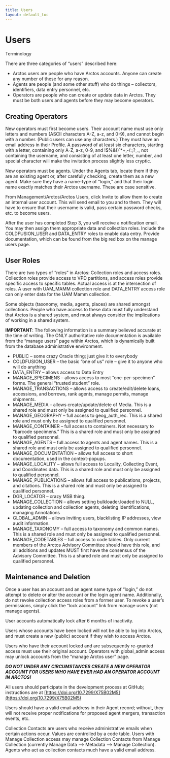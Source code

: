 ```yaml
---
title: Users
layout: default_toc
---
```


# Users

Terminology

There are three categories of “users” described here:

- Arctos users are people who have Arctos accounts. Anyone can create any number of these for any reason.
- Agents are people (and some other stuff) who do things – collectors, identifiers, data entry personnel, etc.
- Operators are people who can create or update data in Arctos. They must be both users and agents before they may become operators.


## Creating Operators

New operators must first become users. Their account name must use only letters and numbers (ASCII characters A-Z, a-z, and 0-9), and cannot begin with a number. (Public users can use any characters.) They must have an email address in their Profile. A password of at least six characters, starting with a letter, containing only A-Z, a-z, 0-9, and !$%&()`*+,-/:;?_., not containing the username, and consisting of at least one letter, number, and special character will make the invitation process slightly less cryptic.
    
New operators must be agents. Under the Agents tab, locate them if they are an existing agent or, after carefully checking, create them as a new agent. Make sure they have a name-type of “login,” and that their login name exactly matches their Arctos username. These are case sensitive.
    
From Management/Arctos/Arctos Users, click Invite to allow them to create an internal user account. This will send email to you and to them. They will have to ensure that their username is valid, pass certain password checks, etc. to become users.
    
After the user has completed Step 3, you will receive a notification email. You may then assign them appropriate data and collection roles. Include the COLDFUSION_USER and DATA_ENTRY roles to enable data entry. Provide documentation, which can be found from the big red box on the manage users page.


## User Roles

There are two types of “roles” in Arctos: Collection roles and access roles. Collection roles provide access to VPD partitions, and access roles provide specific access to specific tables.  Actual access is at the intersection of roles. A user with UAM_MAMM collection role and DATA_ENTRY access role can only enter data for the UAM Mamm collection.

Some objects (taxonomy, media, agents, places) are shared amongst collections. People who have access to these data must fully understand that Arctos is a shared system, and must always consider the implications of working in a shared system.

**IMPORTANT**: The following information is a summary believed accurate at the time of writing. The ONLY authoritative role documentation is available from the “manage users” page within Arctos, which is dynamically built from the database administrative environment.

- PUBLIC – some crazy Oracle thing; just give it to everybody
- COLDFUSION_USER – the basic “one of us” role – give it to anyone who will do anything
- DATA_ENTRY – allows access to Data Entry
- MANAGE_SPECIMENS – allows access to most “one-per-specimen” forms. The general “trusted student” role.
- MANAGE_TRANSACTIONS – allows access to create/edit/delete loans, accessions, and borrows, rank agents, manage permits, manage shipments.
- MANAGE_MEDIA – allows create/update/delete of Media. This is a shared role and must only be assigned to qualified personnel.
- MANAGE_GEOGRAPHY – full access to geog_auth_rec. This is a shared role and must only be assigned to qualified personnel.
- MANAGE_CONTAINER – full access to containers. Not necessary to “barcode specimens.” This is a shared role and must only be assigned to qualified personnel.
- MANAGE_AGENTS – full access to agents and agent names. This is a shared role and must only be assigned to qualified personnel.
- MANAGE_DOCUMENTATION – allows full access to short documentation, used in the context-popups.
- MANAGE_LOCALITY – allows full access to Locality, Collecting Event, and Coordinates data. This is a shared role and must only be assigned to qualified personnel.
- MANAGE_PUBLICATIONS – allows full access to publications, projects, and citations. This is a shared role and must only be assigned to qualified personnel.
- DGR_LOCATOR – crazy MSB thing.
- MANAGE_COLLECTION – allows setting bulkloader.loaded to NULL, updating collection and collection agents, deleting Identifications, managing Annotations
 - GLOBAL_ADMIN – allows inviting users, blacklisting IP addresses, view audit information.
 - MANAGE_TAXONOMY – full access to taxonomy and common names. This is a shared role and must only be assigned to qualified personnel.
- MANAGE_CODETABLES – full access to code tables. Only current members of the Arctos Advisory Committee should have this role, and all additions and updates MUST first have the consensus of the Advisory Committee. This is a shared role and must only be assigned to qualified personnel.


## Maintenance and Deletion

Once a user has an account and an agent name type of “login,” do not attempt to delete or alter the account or the login agent name. Additionally, do not revoke collection access roles from a former user. To revoke a user’s permissions, simply click the “lock account” link from manage users (not manage agents).

User accounts automatically lock after 6 months of inactivity. 

Users whose accounts have been locked will not be able to log into Arctos, and must create a new (public) account if they wish to access Arctos.

Users who have their account locked and are subsequently re-granted access must use their original account. Operators with global_admin access may unlock accounts from the “manage Arctos user” page.

**_DO NOT UNDER ANY CIRCUMSTANCES CREATE A NEW OPERATOR ACCOUNT FOR USERS WHO HAVE EVER HAD AN OPERATOR ACCOUNT IN ARCTOS!_**

All users should participate in the development process at GitHub; instructions are at
[https://doi.org/10.7299/X75B02M5](https://doi.org/10.7299/X75B02M5)


Users should have a valid email address in their Agent record; without, they will not receive proper notifications for proposed agent mergers, transaction events, etc.

Collection Contacts are users who receive administrative emails when certain actions occur. Values are controlled by a code table. Users with Manage Collection access may manage Collection Contacts from Manage Collection (currently Manage Data –> Metadata –> Manage Collection). Agents who act as collection contacts much have a valid email address.